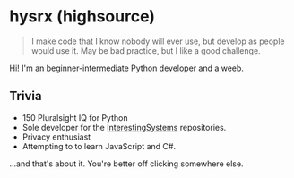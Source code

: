 # hysrx (highsource)

> I make code that I know nobody will ever use, but develop as people would use it. May be bad practice, but I like a good challenge.

Hi! I'm an beginner-intermediate Python developer and a weeb.

## Trivia

- 150 Pluralsight IQ for Python
- Sole developer for the [InterestingSystems](https://github.com/InterestingSystems) repositories.
- Privacy enthusiast
- Attempting to to learn JavaScript and C#.

...and that's about it. You're better off clicking somewhere else.
